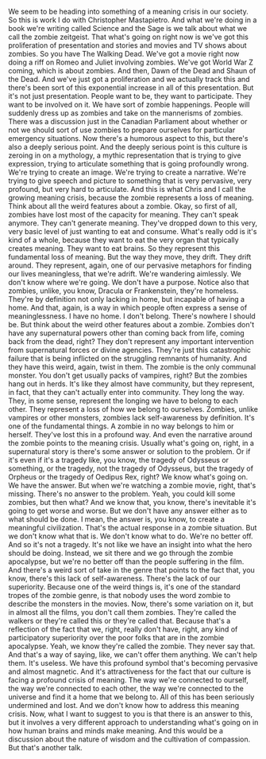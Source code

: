  We seem to be heading into something of a meaning crisis in our society. So this is work I do with Christopher Mastapietro. And what we're doing in a book we're writing called Science and the Sage is we talk about what we call the zombie zeitgeist. That what's going on right now is we've got this proliferation of presentation and stories and movies and TV shows about zombies. So you have The Walking Dead. We've got a movie right now doing a riff on Romeo and Juliet involving zombies. We've got World War Z coming, which is about zombies. And then, Dawn of the Dead and Shaun of the Dead. And we've just got a proliferation and we actually track this and there's been sort of this exponential increase in all of this presentation. But it's not just presentation. People want to be, they want to participate. They want to be involved on it. We have sort of zombie happenings. People will suddenly dress up as zombies and take on the mannerisms of zombies. There was a discussion just in the Canadian Parliament about whether or not we should sort of use zombies to prepare ourselves for particular emergency situations. Now there's a humorous aspect to this, but there's also a deeply serious point. And the deeply serious point is this culture is zeroing in on a mythology, a mythic representation that is trying to give expression, trying to articulate something that is going profoundly wrong. We're trying to create an image. We're trying to create a narrative. We're trying to give speech and picture to something that is very pervasive, very profound, but very hard to articulate. And this is what Chris and I call the growing meaning crisis, because the zombie represents a loss of meaning. Think about all the weird features about a zombie. Okay, so first of all, zombies have lost most of the capacity for meaning. They can't speak anymore. They can't generate meaning. They've dropped down to this very, very basic level of just wanting to eat and consume. What's really odd is it's kind of a whole, because they want to eat the very organ that typically creates meaning. They want to eat brains. So they represent this fundamental loss of meaning. But the way they move, they drift. They drift around. They represent, again, one of our pervasive metaphors for finding our lives meaningless, that we're adrift. We're wandering aimlessly. We don't know where we're going. We don't have a purpose. Notice also that zombies, unlike, you know, Dracula or Frankenstein, they're homeless. They're by definition not only lacking in home, but incapable of having a home. And that, again, is a way in which people often express a sense of meaninglessness. I have no home. I don't belong. There's nowhere I should be. But think about the weird other features about a zombie. Zombies don't have any supernatural powers other than coming back from life, coming back from the dead, right? They don't represent any important intervention from supernatural forces or divine agencies. They're just this catastrophic failure that is being inflicted on the struggling remnants of humanity. And they have this weird, again, twist in them. The zombie is the only communal monster. You don't get usually packs of vampires, right? But the zombies hang out in herds. It's like they almost have community, but they represent, in fact, that they can't actually enter into community. They long the way. They, in some sense, represent the longing we have to belong to each other. They represent a loss of how we belong to ourselves. Zombies, unlike vampires or other monsters, zombies lack self-awareness by definition. It's one of the fundamental things. A zombie in no way belongs to him or herself. They've lost this in a profound way. And even the narrative around the zombie points to the meaning crisis. Usually what's going on, right, in a supernatural story is there's some answer or solution to the problem. Or if it's even if it's a tragedy like, you know, the tragedy of Odysseus or something, or the tragedy, not the tragedy of Odysseus, but the tragedy of Orpheus or the tragedy of Oedipus Rex, right? We know what's going on. We have the answer. But when we're watching a zombie movie, right, that's missing. There's no answer to the problem. Yeah, you could kill some zombies, but then what? And we know that, you know, there's inevitable it's going to get worse and worse. But we don't have any answer either as to what should be done. I mean, the answer is, you know, to create a meaningful civilization. That's the actual response in a zombie situation. But we don't know what that is. We don't know what to do. We're no better off. And so it's not a tragedy. It's not like we have an insight into what the hero should be doing. Instead, we sit there and we go through the zombie apocalypse, but we're no better off than the people suffering in the film. And there's a weird sort of take in the genre that points to the fact that, you know, there's this lack of self-awareness. There's the lack of our superiority. Because one of the weird things is, it's one of the standard tropes of the zombie genre, is that nobody uses the word zombie to describe the monsters in the movies. Now, there's some variation on it, but in almost all the films, you don't call them zombies. They're called the walkers or they're called this or they're called that. Because that's a reflection of the fact that we, right, really don't have, right, any kind of participatory superiority over the poor folks that are in the zombie apocalypse. Yeah, we know they're called the zombie. They never say that. And that's a way of saying, like, we can't offer them anything. We can't help them. It's useless. We have this profound symbol that's becoming pervasive and almost magnetic. And it's attractiveness for the fact that our culture is facing a profound crisis of meaning. The way we're connected to ourself, the way we're connected to each other, the way we're connected to the universe and find it a home that we belong to. All of this has been seriously undermined and lost. And we don't know how to address this meaning crisis. Now, what I want to suggest to you is that there is an answer to this, but it involves a very different approach to understanding what's going on in how human brains and minds make meaning. And this would be a discussion about the nature of wisdom and the cultivation of compassion. But that's another talk.